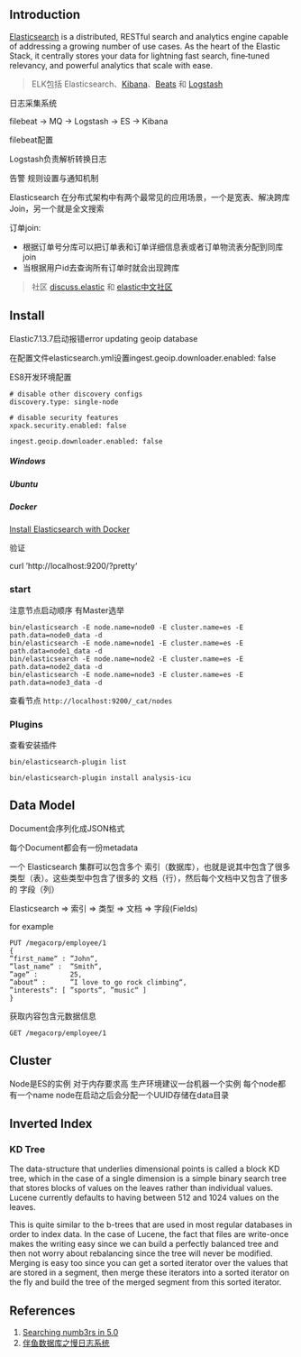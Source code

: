 ## Introduction

[Elasticsearch](https://www.elastic.co/cn/elasticsearch) is a distributed, RESTful search and analytics engine capable of addressing a growing number of use cases. 
As the heart of the Elastic Stack, it centrally stores your data for lightning fast search, fine‑tuned relevancy, and powerful analytics that scale with ease.

> ELK包括 Elasticsearch、[Kibana](/docs/CS/Framework/ES/Kibana.md)、[Beats](/docs/CS/Framework/ES/Beats.md) 和 [Logstash](/docs/CS/Framework/ES/Logstash.md)

日志采集系统

filebeat -> MQ -> Logstash -> ES -> Kibana

filebeat配置


Logstash负责解析转换日志



告警
规则设置与通知机制


Elasticsearch 在分布式架构中有两个最常见的应用场景，一个是宽表、解决跨库 Join，另一个就是全文搜索


订单join:
- 根据订单号分库可以把订单表和订单详细信息表或者订单物流表分配到同库join
- 当根据用户id去查询所有订单时就会出现跨库

> 社区 [discuss.elastic](https://discuss.elastic.co/) 和 [elastic中文社区](https://elasticsearch.cn/)



## Install

Elastic7.13.7启动报错error updating geoip database

在配置文件elasticsearch.yml设置ingest.geoip.downloader.enabled: false


ES8开发环境配置
```properties
# disable other discovery configs
discovery.type: single-node

# disable security features
xpack.security.enabled: false

ingest.geoip.downloader.enabled: false
```







<!-- tabs:start -->



##### **Windows**




##### **Ubuntu**




##### **Docker**

[Install Elasticsearch with Docker](https://www.elastic.co/guide/en/elasticsearch/reference/current/docker.html)



<!-- tabs:end -->

验证

curl ’http://localhost:9200/?pretty‘




### start

注意节点启动顺序 有Master选举
```shell
bin/elasticsearch -E node.name=node0 -E cluster.name=es -E path.data=node0_data -d
bin/elasticsearch -E node.name=node1 -E cluster.name=es -E path.data=node1_data -d
bin/elasticsearch -E node.name=node2 -E cluster.name=es -E path.data=node2_data -d
bin/elasticsearch -E node.name=node3 -E cluster.name=es -E path.data=node3_data -d
```
查看节点 `http://localhost:9200/_cat/nodes`


### Plugins

查看安装插件
```shell
bin/elasticsearch-plugin list
```


```shell
bin/elasticsearch-plugin install analysis-icu
```

## Data Model


Document会序列化成JSON格式

每个Document都会有一份metadata

一个 Elasticsearch 集群可以包含多个 索引（数据库），也就是说其中包含了很多 类型（表）。这些类型中包含了很多的 文档（行），然后每个文档中又包含了很多的 字段（列）


Elasticsearch  ⇒ 索引   ⇒ 类型  ⇒ 文档  ⇒ 字段(Fields)




for example
```http
PUT /megacorp/employee/1
{
”first_name“ : ”John“,
”last_name“ :  ”Smith“,
”age“ :        25,
”about“ :      ”I love to go rock climbing“,
”interests“: [ ”sports“, ”music“ ]
}
```


获取内容包含元数据信息

```http
GET /megacorp/employee/1
```









## Cluster
Node是ES的实例 对于内存要求高 生产环境建议一台机器一个实例 每个node都有一个name node在启动之后会分配一个UUID存储在data目录

## Inverted Index



### KD Tree

The data-structure that underlies dimensional points is called a block KD tree,
which in the case of a single dimension is a simple binary search tree that stores blocks of values on the leaves rather than individual values.
Lucene currently defaults to having between 512 and 1024 values on the leaves.

This is quite similar to the b-trees that are used in most regular databases in order to index data.
In the case of Lucene, the fact that files are write-once makes the writing easy since we can build a perfectly balanced tree and then not worry about rebalancing since the tree will never be modified.
Merging is easy too since you can get a sorted iterator over the values that are stored in a segment,
then merge these iterators into a sorted iterator on the fly and build the tree of the merged segment from this sorted iterator.





## References

1. [Searching numb3rs in 5.0](https://www.elastic.co/blog/searching-numb3rs-in-5-0)
2. [伴鱼数据库之慢日志系统](https://tech.ipalfish.com/blog/2020/07/21/tidb_slowlog/)
